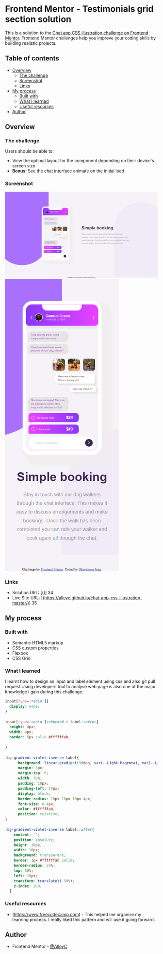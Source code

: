 # Frontend Mentor - Testimonials grid section solution

This is a solution to the [Chat app CSS illustration challenge on Frontend Mentor](https://www.frontendmentor.io/challenges/chat-app-css-illustration-O5auMkFqY). Frontend Mentor challenges help you improve your coding skills by building realistic projects. 

## Table of contents

- [Overview](#overview)
  - [The challenge](#the-challenge)
  - [Screenshot](#screenshot)
  - [Links](#links)
- [My process](#my-process)
  - [Built with](#built-with)
  - [What I learned](#what-i-learned)
  - [Useful resources](#useful-resources)
- [Author](#author)


## Overview

### The challenge

Users should be able to:

- View the optimal layout for the component depending on their device's screen size
- **Bonus**: See the chat interface animate on the initial load

### Screenshot

![Desktop view](./screenshot-desktop.png)
![Mobile view](./screenshot-mobile.png)

### Links

- Solution URL: [()]
34
- Live Site URL: [(https://alloyc.github.io/chat-app-css-illustration-master/)]
35

## My process

### Built with

- Semantic HTML5 markup
- CSS custom properties
- Flexbox
- CSS Grid
 
### What I learned
 I learnt how to design an input and label element using css and also git pull request
 Using developers tool to analyse web page is also one of the major knowledge i gain during this challenge.
   

```css
input[type='radio']{
  display: none;
}

input[type='radio']:checked + label::after{
  height: 4px;
  width: 4px;
  border: 5px solid #ffffffab;
  
}

.bg-gradient-violet-inverse label{
      background: linear-gradient(90deg, var(--Light-Magenta), var(--Light-Violet));
      margin: 8px;
      margin-top: 0;
      width: 70%;
      padding: 10px;
      padding-left: 29px; 
      display: block;
      border-radius: 10px 10px 10px 4px;
      font-size: 8.4px;
      color: #ffffffab;
      position: relative;  
}

.bg-gradient-violet-inverse label::after{
    content: '';
    position: absolute;
    height: 10px;
    width: 10px;
    background: transparent;
    border: 1px #ffffffab solid;
    border-radius: 50%;
    top: 50%;
    left: 10px;
    transform: translateY(-50%);
    z-index: 200;
  }
```

### Useful resources

- (https://www.freecodecamp.com) - This helped me organise my learning process. I really liked this pattern and will use it going forward.

## Author

- Frontend Mentor - [@AlloyC](https://www.frontendmentor.io/profile/AlloyC)
